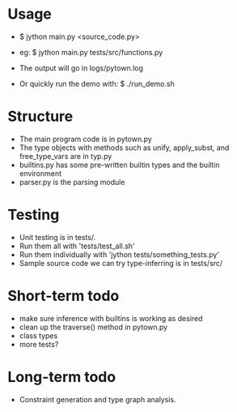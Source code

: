 # Usage
 * $ jython main.py <source_code.py>
 * eg: $ jython main.py tests/src/functions.py
 * The output will go in logs/pytown.log

 * Or quickly run the demo with: $ ./run_demo.sh

# Structure
* The main program code is in pytown.py
* The type objects with methods such as unify, apply_subst, and
free_type_vars are in typ.py
* builtins.py has some pre-written builtin types and the builtin environment
* parser.py is the parsing module

# Testing
* Unit testing is in tests/.
* Run them all with 'tests/test_all.sh'
* Run them individually with 'jython tests/something_tests.py'
* Sample source code we can try type-inferring is in tests/src/

# Short-term todo
* make sure inference with builtins is working as desired
* clean up the traverse() method in pytown.py
* class types
* more tests?

# Long-term todo
* Constraint generation and type graph analysis.

